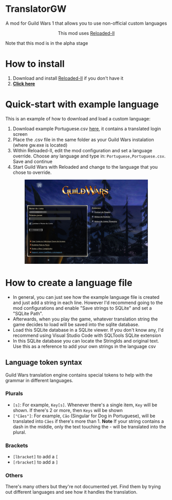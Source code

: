 # TranslatorGW
<p align="center">A mod for Guild Wars 1 that allows you to use non-official custom languages</p>
<p align="center">This mod uses <a href="https://github.com/Reloaded-Project/Reloaded-II">Reloaded-II</a></p>

Note that this mod is in the alpha stage

# How to install
1. Download and install [Reloaded-II](https://github.com/Reloaded-Project/Reloaded-II) if you don't have it
2. [**Click here**](https://jpiolho.github.io/QuakeReloaded/installmod.html?username=jpiolho&repo=TranslatorGW&file=TranslatorGW{tag}.7z&latestVersion=1)

# Quick-start with example language
This is an example of how to download and load a custom language:
1. Download example Portuguese.csv <a href="https://raw.githubusercontent.com/jpiolho/TranslatorGW/master/Examples/Portuguese.csv" download>here</a>, it contains a translated login screen
2. Place the .csv file in the same folder as your Guild Wars instalation (where gw.exe is located)
3. Within Reloaded-II, edit the mod configuration and set a language override. Choose any language and type in: `Portuguese,Portuguese.csv`. Save and continue
4. Start Guild Wars with Reloaded and change to the language that you chose to override.

<p align="center">
  <img width="384" height="262" alt="Logo" src="https://github.com/jpiolho/TranslatorGW/blob/master/Docs/portuguese_example.jpg">
</p>


# How to create a language file
* In general, you can just see how the example language file is created and just add a string in each line. However I'd recommend going to the mod configurations and enable "Save strings to SQLite" and set a "SQLite Path".
* Afterwards, when you play the game, whatever translation string the game decides to load will be saved into the sqlite database.
* Load this SQLite database in a SQLite viewer. If you don't know any, I'd recommend using Visual Studio Code with SQLTools SQLite extension
* In this SQLite database you can locate the StringIds and original text. Use this as a reference to add your own strings in the language csv

## Language token syntax
Guild Wars translation engine contains special tokens to help with the grammar in different languages.

### Plurals
* `[s]`: For example, `Key[s]`. Whenever there's a single item, `Key` will be shown. If there's 2 or more, then `Keys` will be shown
* `["Cães"]`: For example, `Cão` (Singular for Dog in Portuguese), will be translated into `Cães` if there's more than 1. **Note** If your string contains a dash in the middle, only the text touching the - will be translated into the plural.

### Brackets
* `[lbracket]` to add a `[`
* `[rbracket]` to add a `]`

### Others
There's many others but they're not documented yet. Find them by trying out different languages and see how it handles the translation.